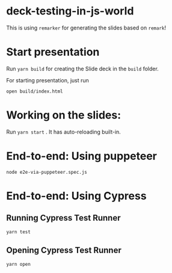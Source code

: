 # deck-testing-in-js-world

This is using `remarker` for generating the slides based on `remark`!

# Start presentation

Run `yarn build` for creating the Slide deck in the `build` folder.

For starting presentation, just run 

`open build/index.html` 

# Working on the slides:

Run `yarn start` . It has auto-reloading built-in.

# End-to-end: Using puppeteer

`node e2e-via-puppeteer.spec.js`

# End-to-end: Using Cypress

## Running Cypress Test Runner

`yarn test`

## Opening  Cypress Test Runner

`yarn open`
